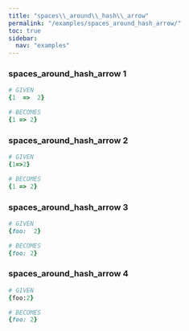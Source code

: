 ```yaml
---
title: "spaces\\_around\\_hash\\_arrow"
permalink: "/examples/spaces_around_hash_arrow/"
toc: true
sidebar:
  nav: "examples"
---
```


### spaces\_around\_hash\_arrow 1
```ruby
# GIVEN
{1  =>  2}
```
```ruby
# BECOMES
{1 => 2}
```
### spaces\_around\_hash\_arrow 2
```ruby
# GIVEN
{1=>2}
```
```ruby
# BECOMES
{1 => 2}
```
### spaces\_around\_hash\_arrow 3
```ruby
# GIVEN
{foo:  2}
```
```ruby
# BECOMES
{foo: 2}
```
### spaces\_around\_hash\_arrow 4
```ruby
# GIVEN
{foo:2}
```
```ruby
# BECOMES
{foo: 2}
```
